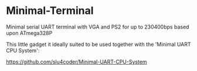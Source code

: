 # Minimal-Terminal
Minimal serial UART terminal with VGA and PS2 for up to 230400bps based upon ATmega328P

This little gadget it ideally suited to be used together with the 'Minimal UART CPU System':

https://github.com/slu4coder/Minimal-UART-CPU-System
